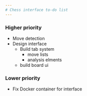 ```yaml
---
# Chess interface to-do list
---
```


### Higher priority

- Move detection
- Design interface
  - Build tab system
    - move lists
    - analysis elments
  - build board ui

### Lower priority

- Fix Docker container for interface
